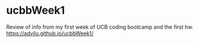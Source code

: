 # ucbbWeek1
Review of info from my first week of UCB coding bootcamp and the first hw.
https://advilu.github.io/ucbbWeek1/
